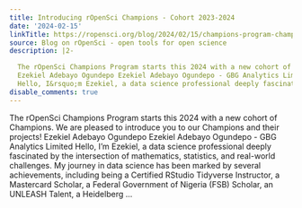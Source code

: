 ```yaml
---
title: Introducing rOpenSci Champions - Cohort 2023-2024
date: '2024-02-15'
linkTitle: https://ropensci.org/blog/2024/02/15/champions-program-champions-2024/
source: Blog on rOpenSci - open tools for open science
description: |2-

  The rOpenSci Champions Program starts this 2024 with a new cohort of Champions. We are pleased to introduce you to our Champions and their projects!
  Ezekiel Adebayo Ogundepo Ezekiel Adebayo Ogundepo - GBG Analytics Limited
  Hello, I&rsquo;m Ezekiel, a data science professional deeply fascinated by the intersection of mathematics, statistics, and real-world challenges. My journey in data science has been marked by several achievements, including being a Certified RStudio Tidyverse Instructor, a Mastercard Scholar, a Federal Government of Nigeria (FSB) Scholar, an UNLEASH Talent, a Heidelberg ...
disable_comments: true
---
```


The rOpenSci Champions Program starts this 2024 with a new cohort of Champions. We are pleased to introduce you to our Champions and their projects!
Ezekiel Adebayo Ogundepo Ezekiel Adebayo Ogundepo - GBG Analytics Limited
Hello, I&rsquo;m Ezekiel, a data science professional deeply fascinated by the intersection of mathematics, statistics, and real-world challenges. My journey in data science has been marked by several achievements, including being a Certified RStudio Tidyverse Instructor, a Mastercard Scholar, a Federal Government of Nigeria (FSB) Scholar, an UNLEASH Talent, a Heidelberg ...